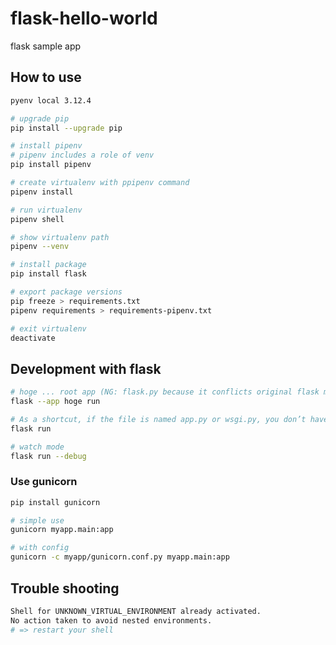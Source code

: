 # flask-hello-world

flask sample app

## How to use

```sh
pyenv local 3.12.4

# upgrade pip
pip install --upgrade pip

# install pipenv
# pipenv includes a role of venv
pip install pipenv

# create virtualenv with ppipenv command
pipenv install

# run virtualenv
pipenv shell

# show virtualenv path
pipenv --venv

# install package
pip install flask

# export package versions
pip freeze > requirements.txt
pipenv requirements > requirements-pipenv.txt

# exit virtualenv
deactivate
```

## Development with flask

```sh
# hoge ... root app (NG: flask.py because it conflicts original flask module)
flask --app hoge run

# As a shortcut, if the file is named app.py or wsgi.py, you don’t have to use --app.
flask run

# watch mode
flask run --debug
```

### Use gunicorn

```sh
pip install gunicorn

# simple use
gunicorn myapp.main:app

# with config
gunicorn -c myapp/gunicorn.conf.py myapp.main:app
```

## Trouble shooting

```sh
Shell for UNKNOWN_VIRTUAL_ENVIRONMENT already activated.
No action taken to avoid nested environments.
# => restart your shell
```